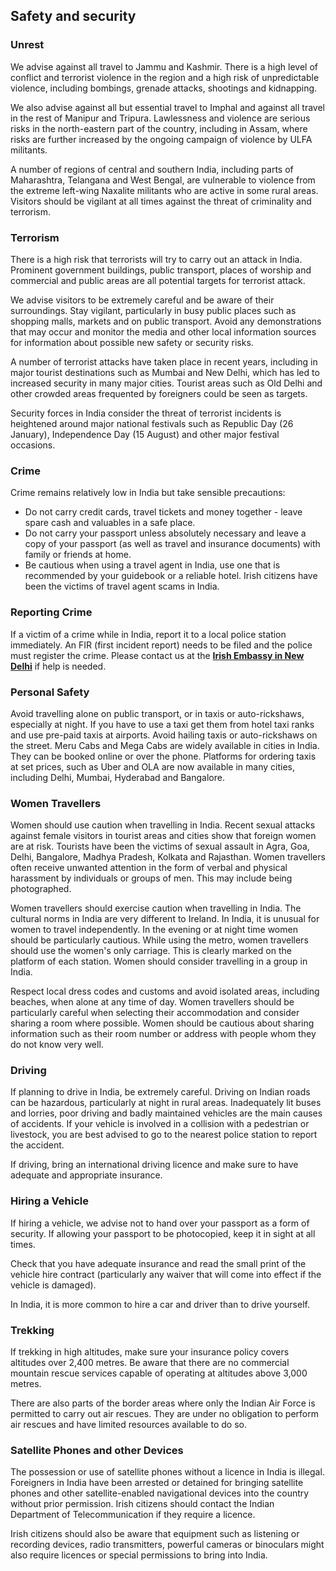 ## Safety and security

### **Unrest**

We advise against all travel to Jammu and Kashmir. There is a high level of conflict and terrorist violence in the region and a high risk of unpredictable violence, including bombings, grenade attacks, shootings and kidnapping.

We also advise against all but essential travel to Imphal and against all travel in the rest of Manipur and Tripura. Lawlessness and violence are serious risks in the north-eastern part of the country, including in Assam, where risks are further increased by the ongoing campaign of violence by ULFA militants.

A number of regions of central and southern India, including parts of Maharashtra, Telangana and West Bengal, are vulnerable to violence from the extreme left-wing Naxalite militants who are active in some rural areas. Visitors should be vigilant at all times against the threat of criminality and terrorism.

### **Terrorism**

There is a high risk that terrorists will try to carry out an attack in India. Prominent government buildings, public transport, places of worship and commercial and public areas are all potential targets for terrorist attack.

We advise visitors to be extremely careful and be aware of their surroundings. Stay vigilant, particularly in busy public places such as shopping malls, markets and on public transport. Avoid any demonstrations that may occur and monitor the media and other local information sources for information about possible new safety or security risks.

A number of terrorist attacks have taken place in recent years, including in major tourist destinations such as Mumbai and New Delhi, which has led to increased security in many major cities. Tourist areas such as Old Delhi and other crowded areas frequented by foreigners could be seen as targets.

Security forces in India consider the threat of terrorist incidents is heightened around major national festivals such as Republic Day (26 January), Independence Day (15 August) and other major festival occasions.

### **Crime**

Crime remains relatively low in India but take sensible precautions:

* Do not carry credit cards, travel tickets and money together - leave spare cash and valuables in a safe place.
* Do not carry your passport unless absolutely necessary and leave a copy of your passport (as well as travel and insurance documents) with family or friends at home.
* Be cautious when using a travel agent in India, use one that is recommended by your guidebook or a reliable hotel. Irish citizens have been the victims of travel agent scams in India.

### **Reporting Crime**

If a victim of a crime while in India, report it to a local police station immediately. An FIR (first incident report) needs to be filed and the police must register the crime. Please contact us at the [**Irish Embassy in New Delhi**](https://www.ireland.ie/en/india/newdelhi/) if help is needed.

### **Personal Safety**

Avoid travelling alone on public transport, or in taxis or auto-rickshaws, especially at night. If you have to use a taxi get them from hotel taxi ranks and use pre-paid taxis at airports. Avoid hailing taxis or auto-rickshaws on the street. Meru Cabs and Mega Cabs are widely available in cities in India. They can be booked online or over the phone. Platforms for ordering taxis at set prices, such as Uber and OLA are now available in many cities, including Delhi, Mumbai, Hyderabad and Bangalore.

### **Women Travellers**

Women should use caution when travelling in India. Recent sexual attacks against female visitors in tourist areas and cities show that foreign women are at risk. Tourists have been the victims of sexual assault in Agra, Goa, Delhi, Bangalore, Madhya Pradesh, Kolkata and Rajasthan. Women travellers often receive unwanted attention in the form of verbal and physical harassment by individuals or groups of men. This may include being photographed.

Women travellers should exercise caution when travelling in India. The cultural norms in India are very different to Ireland. In India, it is unusual for women to travel independently. In the evening or at night time women should be particularly cautious. While using the metro, women travellers should use the women's only carriage. This is clearly marked on the platform of each station. Women should consider travelling in a group in India.

Respect local dress codes and customs and avoid isolated areas, including beaches, when alone at any time of day. Women travellers should be particularly careful when selecting their accommodation and consider sharing a room where possible. Women should be cautious about sharing information such as their room number or address with people whom they do not know very well.

### **Driving**

If planning to drive in India, be extremely careful. Driving on Indian roads can be hazardous, particularly at night in rural areas. Inadequately lit buses and lorries, poor driving and badly maintained vehicles are the main causes of accidents. If your vehicle is involved in a collision with a pedestrian or livestock, you are best advised to go to the nearest police station to report the accident.

If driving, bring an international driving licence and make sure to have adequate and appropriate insurance.

### **Hiring a Vehicle**

If hiring a vehicle, we advise not to hand over your passport as a form of security. If allowing your passport to be photocopied, keep it in sight at all times.

Check that you have adequate insurance and read the small print of the vehicle hire contract (particularly any waiver that will come into effect if the vehicle is damaged).

In India, it is more common to hire a car and driver than to drive yourself.

### **Trekking**

If trekking in high altitudes, make sure your insurance policy covers altitudes over 2,400 metres. Be aware that there are no commercial mountain rescue services capable of operating at altitudes above 3,000 metres.

There are also parts of the border areas where only the Indian Air Force is permitted to carry out air rescues. They are under no obligation to perform air rescues and have limited resources available to do so.

### **Satellite Phones and other Devices**

The possession or use of satellite phones without a licence in India is illegal. Foreigners in India have been arrested or detained for bringing satellite phones and other satellite-enabled navigational devices into the country without prior permission. Irish citizens should contact the Indian Department of Telecommunication if they require a licence.

Irish citizens should also be aware that equipment such as listening or recording devices, radio transmitters, powerful cameras or binoculars might also require licences or special permissions to bring into India.